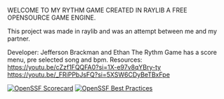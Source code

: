 WELCOME TO MY RYTHM GAME CREATED IN RAYLIB A FREE OPENSOURCE GAME ENGINE.

This project was made in raylib and was an attempt between me and my partner.

Developer: Jefferson Brackman and Ethan
The Rythm Game has a score menu, pre selected song and bpm.
Resources: https://youtu.be/cZzf1FQQFA0?si=1X-e97v8qYBry-ty
https://youtu.be/_FRiPPbJsFQ?si=5XSW6CDyBeTBxFpe

[![OpenSSF Scorecard](https://api.scorecard.dev/projects/github.com/jbrackman18/Rhythm-Game/badge)](https://scorecard.dev/viewer/?uri=github.com/jbrackman18/Rhythm-Game)
[![OpenSSF Best Practices](https://www.bestpractices.dev/projects/10261/badge)](https://www.bestpractices.dev/projects/10261)
